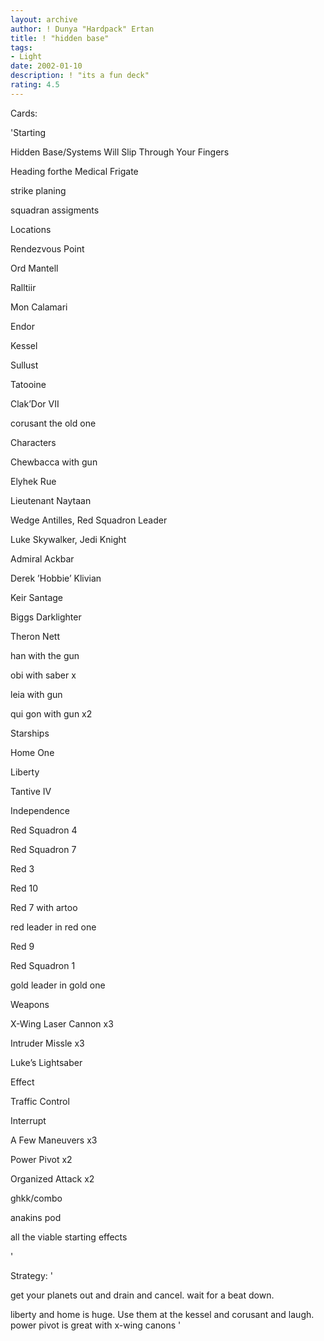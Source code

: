 ```yaml
---
layout: archive
author: ! Dunya "Hardpack" Ertan
title: ! "hidden base"
tags:
- Light
date: 2002-01-10
description: ! "its a fun deck"
rating: 4.5
---
```

Cards: 

'Starting 

Hidden Base/Systems Will Slip Through Your Fingers 

Heading forthe Medical Frigate 

strike planing

squadran assigments



Locations 

Rendezvous Point 

Ord Mantell 

Ralltiir 

Mon Calamari 

Endor 

Kessel 

Sullust 

Tatooine 

Clak’Dor VII 

corusant the old one


Characters 

Chewbacca with gun 

Elyhek Rue 

Lieutenant Naytaan 

Wedge Antilles, Red Squadron Leader 

Luke Skywalker, Jedi Knight 

Admiral Ackbar 

Derek ’Hobbie’ Klivian 

Keir Santage 

Biggs Darklighter 

Theron Nett 

han with the gun   

obi with saber x

leia with gun

qui gon with gun x2


Starships 

Home One 

Liberty 

Tantive IV 

Independence 

Red Squadron 4 

Red Squadron 7 

Red 3 

Red 10 

Red 7 with artoo

red leader in red one

Red 9 

Red Squadron 1 

gold leader in gold one


Weapons 

X-Wing Laser Cannon x3 

Intruder Missle x3

Luke’s Lightsaber 



Effect 

Traffic Control 


Interrupt 

A Few Maneuvers x3 

Power Pivot x2

Organized Attack x2

ghkk/combo

anakins pod


all the viable starting effects

'

Strategy: '

get your planets out and drain and cancel. wait for a beat down.


liberty and home is huge. Use them at the kessel and corusant and laugh. power pivot is great with x-wing canons '